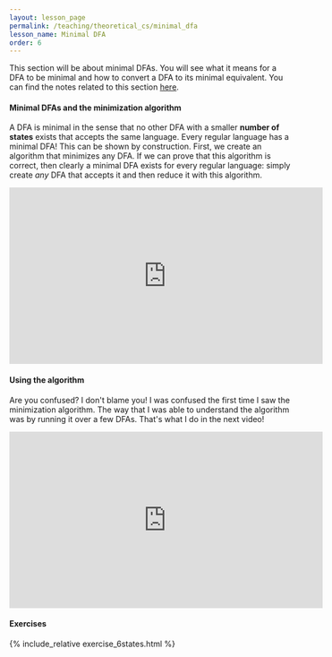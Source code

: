 ```yaml
---
layout: lesson_page
permalink: /teaching/theoretical_cs/minimal_dfa
lesson_name: Minimal DFA
order: 6
---
```


This section will be about minimal DFAs. You will see what it means for a DFA to be minimal and how to convert a DFA to its minimal equivalent. You can find the notes related to this section [here](minimal_dfa.pdf).

<h4>Minimal DFAs and the minimization algorithm</h4>

A DFA is minimal in the sense that no other DFA with a smaller **number of states** exists that accepts the same language. Every regular language has a minimal DFA! This can be shown by construction. First, we create an algorithm that minimizes any DFA. If we can prove that this algorithm is correct, then clearly a minimal DFA exists for every regular language: simply create *any* DFA that accepts it and then reduce it with this algorithm.

<iframe width="560" height="315" src="https://www.youtube.com/embed/C4K1o8cWfc4" title="YouTube video player" frameborder="0" allow="accelerometer; autoplay; clipboard-write; encrypted-media; gyroscope; picture-in-picture" allowfullscreen></iframe>

<h4>Using the algorithm</h4>

Are you confused? I don't blame you! I was confused the first time I saw the minimization algorithm. The way that I was able to understand the algorithm was by running it over a few DFAs. That's what I do in the next video!

<iframe width="560" height="315" src="https://www.youtube.com/embed/9hFa2wY77D8" title="YouTube video player" frameborder="0" allow="accelerometer; autoplay; clipboard-write; encrypted-media; gyroscope; picture-in-picture" allowfullscreen></iframe>

<h4>Exercises</h4>

{% include_relative exercise_6states.html %}